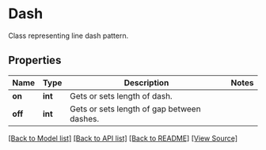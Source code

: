 ﻿# Dash
Class representing line dash pattern.

## Properties
Name | Type | Description | Notes
------------ | ------------- | ------------- | -------------
**on** | **int** | Gets or sets length of dash. | 
**off** | **int** | Gets or sets length of gap between dashes. | 

[[Back to Model list]](../README.md#documentation-for-models) [[Back to API list]](../README.md#documentation-for-api-endpoints) [[Back to README]](../README.md) [[View Source]](../src/Aspose/PDF/Model/Dash.php)


